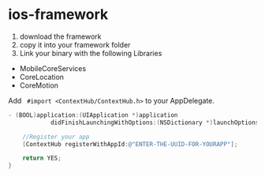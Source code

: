 ios-framework
=============

1. download the framework
1. copy it into your framework folder
1. Link your binary with the following Libraries


- MobileCoreServices
- CoreLocation
- CoreMotion


Add ` #import <ContextHub/ContextHub.h>` to your AppDelegate.

```objective-c
- (BOOL)application:(UIApplication *)application 
			didFinishLaunchingWithOptions:(NSDictionary *)launchOptions {

    //Register your app
    [ContextHub registerWithAppId:@"ENTER-THE-UUID-FOR-YOURAPP"];

    return YES;
}

```
